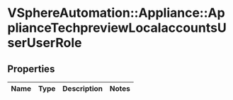# VSphereAutomation::Appliance::ApplianceTechpreviewLocalaccountsUserUserRole

## Properties
Name | Type | Description | Notes
------------ | ------------- | ------------- | -------------


